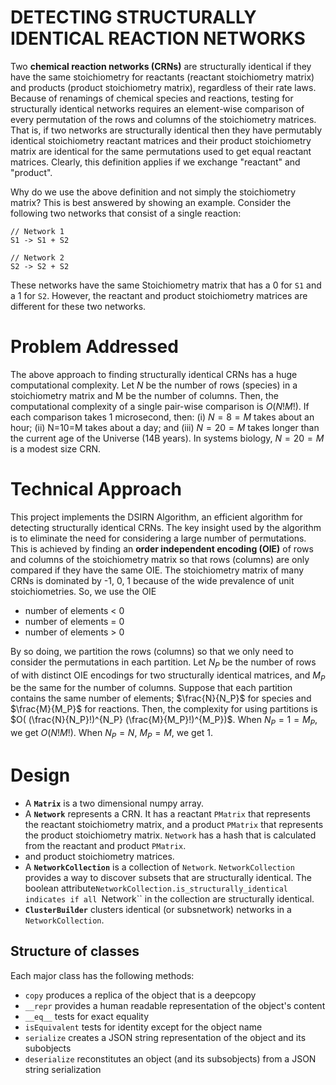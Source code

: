 # DETECTING STRUCTURALLY IDENTICAL REACTION NETWORKS

Two **chemical reaction networks (CRNs)** are structurally identical if they have the same stoichiometry for reactants (reactant stoichiometry matrix) and products (product stoichiometry matrix), regardless of their rate laws. Because of renamings of chemical species and reactions, testing for structurally
identical networks requires an element-wise comparison of every permutation of the rows and columns of the
stoichiometry matrices. That is, if two networks are structurally identical then they have permutably identical stoichiometry reactant matrices and their product stoichiometry matrix are identical for the same permutations used to get equal reactant matrices. Clearly, this definition applies if we exchange "reactant" and "product".

Why do we use the above definition and not simply the stoichiometry matrix? This is best answered by showing an example. Consider the following two networks that consist of a single reaction:

    // Network 1
    S1 -> S1 + S2

    // Network 2
    S2 -> S2 + S2

These networks have the same Stoichiometry matrix that has a 0 for ``S1`` and a 1 for ``S2``. However, the reactant and product stoichiometry matrices are different for these two networks.

# Problem Addressed
The above approach to finding structurally identical CRNs has a huge computational complexity.
Let $N$ be the number of rows (species) in a stoichiometry matrix and M be the number of columns.
Then, the computational complexity of a single pair-wise comparison is $O(N!M!)$. If each comparison takes 1 microsecond, then: (i) $N=8=M$ takes about an hour; (ii) N=10=M takes about a day; and (iii) $N=20=M$ takes
longer than the current age of the Universe (14B years). In systems biology, $N=20=M$ is a modest size CRN.

# Technical Approach
This project implements the DSIRN Algorithm, an efficient algorithm for detecting
structurally identical CRNs.
The key insight used by the algorithm is to eliminate the need for considering a large number of permutations.
This is achieved by finding an **order independent encoding (OIE)** of rows and columns of the stoichiometry matrix
so that rows (columns) are only compared if they have the same OIE. The stoichiometry matrix of many CRNs is dominated by -1, 0, 1 because of the wide prevalence of unit stoichiometries. So, we use the OIE
* number of elements < 0
* number of elements = 0
* number of elements > 0

By so doing, we partition the rows (columns) so that we only need to consider the permutations in each partition.
Let $N_P$ be the number of rows of with distinct OIE encodings for two structurally identical matrices, and $M_P$ be the same for the number of columns.
Suppose that each partition contains the same number of elements; $\frac{N}{N_P}$ for species
and $\frac{M}{M_P}$ for reactions. Then, the complexity for using partitions is
$O( (\frac{N}{N_P}!)^{N_P} (\frac{M}{M_P}!)^{M_P})$.
When $N_P = 1 = M_P$, we get $O(N!M!)$. When $N_P = N$, $M_P =M$, we get 1.

# Design

* A **``Matrix``** is a two dimensional numpy array.
* A **``Network``** represents a CRN. It has a reactant ``PMatrix`` that represents the reactant stoichiometry matrix, and a product ``PMatrix`` that represents the product stoichiometry matrix. ``Network`` has a hash that is calculated from the reactant and product ``PMatrix``.
* and product stoichiometry matrices.
* A **``NetworkCollection``** is a collection of ``Network``. ``NetworkCollection`` provides a way to discover subsets that are structurally identical. The boolean attribute``NetworkCollection.is_structurally_identical indicates if all ``Network`` in the collection are structurally identical.
* **``ClusterBuilder``** clusters identical (or subsnetwork) networks in a ``NetworkCollection``.

## Structure of classes
Each major class has the following methods:
* ``copy`` produces a replica of the object that is a deepcopy
* ``__repr`` provides a human readable representation of the object's content
* ``__eq__`` tests for exact equality
* ``isEquivalent`` tests for identity except for the object name
* ``serialize`` creates a JSON string representation of the object and its subobjects
* ``deserialize`` reconstitutes an object (and its subsobjects) from a JSON string serialization
